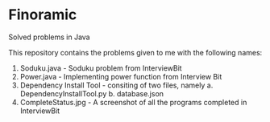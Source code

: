 # Finoramic
Solved problems in Java

This repository contains the problems given to me with the following names:
  1. Soduku.java - Soduku problem from InterviewBit
  2. Power.java - Implementing power function from Interview Bit
  3. Dependency Install Tool - consiting of two files, namely
                               a. DependencyInstallTool.py
                               b. database.json
  4. CompleteStatus.jpg - A screenshot of all the programs completed in InterviewBit
